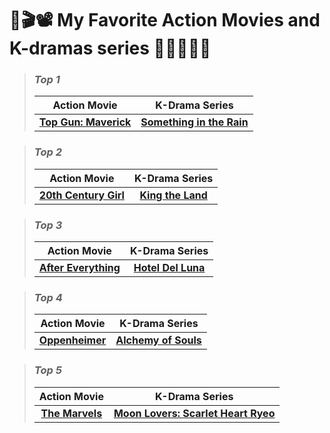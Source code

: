 # 🥷🎬📽️ My Favorite Action Movies and K-dramas series 💞🇰🇷🫶🏻
> ### *Top 1*
>>
> |Action Movie|K-Drama Series|
> |:-:|:-:|
> | **[Top Gun: Maverick](https://dopebox.to/watch-movie/watch-top-gun-maverick-online-hd-5448.8336722)** | **[Something in the Rain](https://www.bilibili.tv/en/video/2043835408?bstar_from=bstar-web.homepage.recommend.all)** |

> ### *Top 2*
>>
> |Action Movie|K-Drama Series|
> |:-:|:-:|
> | **[20th Century Girl ](https://www.bilibili.tv/en/video/2046929871?bstar_from=bstar-web.homepage.recommend.all)** | **[King the Land](https://www.bilibili.tv/en/video/4787514076699136?bstar_from=bstar-web.homepage.recommend.all)** |

> ### *Top 3*
>>
> |Action Movie|K-Drama Series|
> |:-:|:-:|
> | **[After Everything](https://dopebox.to/movie/watch-after-everything-online-hd-100252)** | **[Hotel Del Luna](https://www.bilibili.tv/en/video/4789254875907072?bstar_from=bstar-web.homepage.recommend.all)** |

> ### *Top 4*
>>
> |Action Movie|K-Drama Series|
> |:-:|:-:|
> | **[Oppenheimer](https://dopebox.to/movie/watch-oppenheimer-online-hd-98446)** | **[Alchemy of Souls](https://www.bilibili.tv/en/video/2047661691?bstar_from=bstar-web.homepage.recommend.all)** |

> ### *Top 5*
>>
> |Action Movie|K-Drama Series|
> |:-:|:-:|
> | **[The Marvels](https://dopebox.to/movie/watch-captain-marvel-2-online-hd-66673)** | **[Moon Lovers: Scarlet Heart Ryeo](https://www.bilibili.tv/en/video/2046034795?bstar_from=bstar-web.homepage.recommend.all)** |
